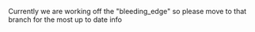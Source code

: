 Currently we are working off the "bleeding_edge" so please move to that branch for the most up to date info
